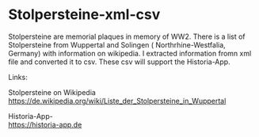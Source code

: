 # Stolpersteine-xml-csv

Stolpersteine are memorial plaques in memory of WW2. There is a list of Stolpersteine from Wuppertal and Solingen ( Northrhine-Westfalia, Germany) with information on wikipedia. I extracted information fromn xml file and converted it to csv. These csv will support the Historia-App.

Links:

Stolpersteine on Wikipedia <br>
https://de.wikipedia.org/wiki/Liste_der_Stolpersteine_in_Wuppertal


Historia-App-<br>
https://historia-app.de
